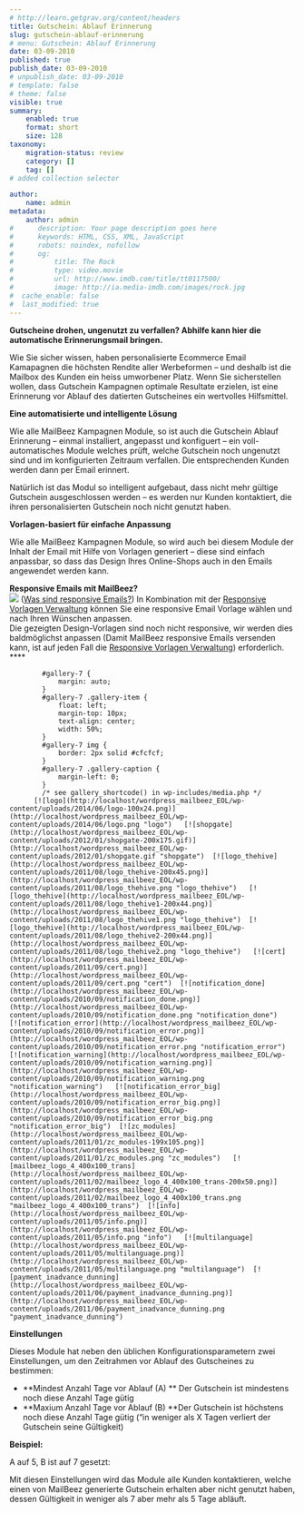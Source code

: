 ```yaml
---
# http://learn.getgrav.org/content/headers
title: Gutschein: Ablauf Erinnerung
slug: gutschein-ablauf-erinnerung
# menu: Gutschein: Ablauf Erinnerung
date: 03-09-2010
published: true
publish_date: 03-09-2010
# unpublish_date: 03-09-2010
# template: false
# theme: false
visible: true
summary:
    enabled: true
    format: short
    size: 128
taxonomy:
    migration-status: review
    category: []
    tag: []
# added collection selector

author:
    name: admin
metadata:
    author: admin
#      description: Your page description goes here
#      keywords: HTML, CSS, XML, JavaScript
#      robots: noindex, nofollow
#      og:
#          title: The Rock
#          type: video.movie
#          url: http://www.imdb.com/title/tt0117500/
#          image: http://ia.media-imdb.com/images/rock.jpg
#  cache_enable: false
#  last_modified: true
---
```


**Gutscheine drohen, ungenutzt zu verfallen? Abhilfe kann hier die automatische Erinnerungsmail bringen.**

Wie Sie sicher wissen, haben personalisierte Ecommerce Email Kamapagnen die höchsten Rendite aller Werbeformen – und deshalb ist die Mailbox des Kunden ein heiss umworbener Platz. Wenn Sie sicherstellen wollen, dass Gutschein Kampagnen optimale Resultate erzielen, ist eine Erinnerung vor Ablauf des datierten Gutscheines ein wertvolles Hilfsmittel.

**Eine automatisierte und intelligente Lösung**

Wie alle MailBeez Kampagnen Module, so ist auch die Gutschein Ablauf Erinnerung – einmal installiert, angepasst und konfiguert – ein voll-automatisches Module welches prüft, welche Gutschein noch ungenutzt sind und im konfigurierten Zeitraum verfallen. Die entsprechenden Kunden werden dann per Email erinnert.

Natürlich ist das Modul so intelligent aufgebaut, dass nicht mehr gültige Gutschein ausgeschlossen werden – es werden nur Kunden kontaktiert, die ihren personalisierten Gutschein noch nicht genutzt haben.

**Vorlagen-basiert für einfache Anpassung**

Wie alle MailBeez Kampagnen Module, so wird auch bei diesem Module der Inhalt der Email mit Hilfe von Vorlagen generiert – diese sind einfach anpassbar, so dass das Design Ihres Online-Shops auch in den Emails angewendet werden kann.

**Responsive Emails mit MailBeez?**  
![](http://www.mailbeez.com/images/responsive.png) ([Was sind responsive Emails?](http://www.mailbeez.de/dokumentation/responsive-emails/)) In Kombination mit der [Responsive Vorlagen Verwaltung](http://www.mailbeez.de/dokumentation/mailbeez/config_tmplmngr) können Sie eine responsive Email Vorlage wählen und nach Ihren Wünschen anpassen.  
Die gezeigten Design-Vorlagen sind noch nicht responsive, wir werden dies baldmöglichst anpassen (Damit MailBeez responsive Emails versenden kann, ist auf jeden Fall die [Responsive Vorlagen Verwaltung](http://www.mailbeez.de/dokumentation/mailbeez/config_tmplmngr)) erforderlich. ****

 
			#gallery-7 {
				margin: auto;
			}
			#gallery-7 .gallery-item {
				float: left;
				margin-top: 10px;
				text-align: center;
				width: 50%;
			}
			#gallery-7 img {
				border: 2px solid #cfcfcf;
			}
			#gallery-7 .gallery-caption {
				margin-left: 0;
			}
			/* see gallery_shortcode() in wp-includes/media.php */
		  [![logo](http://localhost/wordpress_mailbeez_EOL/wp-content/uploads/2014/06/logo-100x24.png)](http://localhost/wordpress_mailbeez_EOL/wp-content/uploads/2014/06/logo.png "logo")   [![shopgate](http://localhost/wordpress_mailbeez_EOL/wp-content/uploads/2012/01/shopgate-200x175.gif)](http://localhost/wordpress_mailbeez_EOL/wp-content/uploads/2012/01/shopgate.gif "shopgate")  [![logo_thehive](http://localhost/wordpress_mailbeez_EOL/wp-content/uploads/2011/08/logo_thehive-200x45.png)](http://localhost/wordpress_mailbeez_EOL/wp-content/uploads/2011/08/logo_thehive.png "logo_thehive")   [![logo_thehive](http://localhost/wordpress_mailbeez_EOL/wp-content/uploads/2011/08/logo_thehive1-200x44.png)](http://localhost/wordpress_mailbeez_EOL/wp-content/uploads/2011/08/logo_thehive1.png "logo_thehive")  [![logo_thehive](http://localhost/wordpress_mailbeez_EOL/wp-content/uploads/2011/08/logo_thehive2-200x44.png)](http://localhost/wordpress_mailbeez_EOL/wp-content/uploads/2011/08/logo_thehive2.png "logo_thehive")   [![cert](http://localhost/wordpress_mailbeez_EOL/wp-content/uploads/2011/09/cert.png)](http://localhost/wordpress_mailbeez_EOL/wp-content/uploads/2011/09/cert.png "cert")  [![notification_done](http://localhost/wordpress_mailbeez_EOL/wp-content/uploads/2010/09/notification_done.png)](http://localhost/wordpress_mailbeez_EOL/wp-content/uploads/2010/09/notification_done.png "notification_done")   [![notification_error](http://localhost/wordpress_mailbeez_EOL/wp-content/uploads/2010/09/notification_error.png)](http://localhost/wordpress_mailbeez_EOL/wp-content/uploads/2010/09/notification_error.png "notification_error")  [![notification_warning](http://localhost/wordpress_mailbeez_EOL/wp-content/uploads/2010/09/notification_warning.png)](http://localhost/wordpress_mailbeez_EOL/wp-content/uploads/2010/09/notification_warning.png "notification_warning")   [![notification_error_big](http://localhost/wordpress_mailbeez_EOL/wp-content/uploads/2010/09/notification_error_big.png)](http://localhost/wordpress_mailbeez_EOL/wp-content/uploads/2010/09/notification_error_big.png "notification_error_big")  [![zc_modules](http://localhost/wordpress_mailbeez_EOL/wp-content/uploads/2011/01/zc_modules-199x105.png)](http://localhost/wordpress_mailbeez_EOL/wp-content/uploads/2011/01/zc_modules.png "zc_modules")   [![mailbeez_logo_4_400x100_trans](http://localhost/wordpress_mailbeez_EOL/wp-content/uploads/2011/02/mailbeez_logo_4_400x100_trans-200x50.png)](http://localhost/wordpress_mailbeez_EOL/wp-content/uploads/2011/02/mailbeez_logo_4_400x100_trans.png "mailbeez_logo_4_400x100_trans")  [![info](http://localhost/wordpress_mailbeez_EOL/wp-content/uploads/2011/05/info.png)](http://localhost/wordpress_mailbeez_EOL/wp-content/uploads/2011/05/info.png "info")   [![multilanguage](http://localhost/wordpress_mailbeez_EOL/wp-content/uploads/2011/05/multilanguage.png)](http://localhost/wordpress_mailbeez_EOL/wp-content/uploads/2011/05/multilanguage.png "multilanguage")  [![payment_inadvance_dunning](http://localhost/wordpress_mailbeez_EOL/wp-content/uploads/2011/06/payment_inadvance_dunning.png)](http://localhost/wordpress_mailbeez_EOL/wp-content/uploads/2011/06/payment_inadvance_dunning.png "payment_inadvance_dunning") 

**Einstellungen**

Dieses Module hat neben den üblichen Konfigurationsparametern zwei Einstellungen, um den Zeitrahmen vor Ablauf des Gutscheines zu bestimmen:

- **Mindest Anzahl Tage vor Ablauf (A) ** Der Gutschein ist mindestens noch diese Anzahl Tage gütig
- **Maxium Anzahl Tage vor Ablauf (B) **Der Gutschein ist höchstens noch diese Anzahl Tage gütig (“in weniger als X Tagen verliert der Gutschein seine Gültigkeit)

**Beispiel:**

A auf 5, B ist auf 7 gesetzt:

Mit diesen Einstellungen wird das Module alle Kunden kontaktieren, welche einen von MailBeez generierte Gutschein erhalten aber nicht genutzt haben, dessen Gültigkeit in weniger als 7 aber mehr als 5 Tage abläuft.
